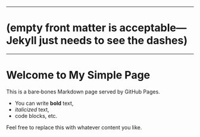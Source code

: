 
---
# (empty front matter is acceptable—Jekyll just needs to see the dashes)
---

# Welcome to My Simple Page

This is a bare‐bones Markdown page served by GitHub Pages.

- You can write **bold** text, 
- _italicized_ text,
- code blocks, etc.

Feel free to replace this with whatever content you like.
